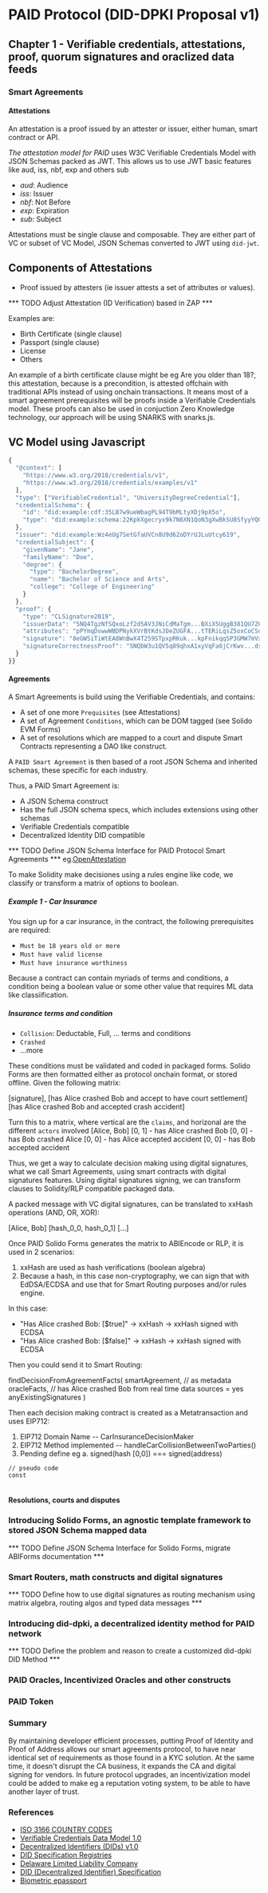 # PAID Protocol (DID-DPKI Proposal v1)

## Chapter 1 - Verifiable credentials, attestations, proof, quorum signatures and oraclized data feeds


### Smart Agreements

#### Attestations
An attestation is a proof issued by an attester or issuer, either human, smart contract or API.

*The attestation model for PAID* uses W3C Verifiable Credentials Model with JSON Schemas packed as JWT. This allows us to use JWT basic features like aud, iss, nbf, exp and others sub

- *aud*: Audience
- *iss*: Issuer
- *nbf*: Not Before
- *exp*: Expiration
- *sub*: Subject


Attestations must be single clause and composable. They are either part of VC or subset of VC Model, JSON Schemas converted to JWT using `did-jwt`.

## Components of Attestations
- Proof issued by attesters (ie issuer attests a set of attributes or values).

*** TODO Adjust Attestation (ID Verification) based in ZAP ***

Examples are:
- Birth Certificate (single clause)
- Passport (single clause)
- License
- Others 

An example of a birth certificate clause might be eg Are you older than 18?, this attestation, because is a precondition, is attested offchain with traditional APIs instead of using onchain transactions. It means most of a smart agreement prerequisites will be proofs inside a Verifiable Credentials model. These proofs can also be used in conjuction Zero Knowledge technology, our approach will be using SNARKS with snarks.js.


## VC Model using Javascript
```javascript
{
  "@context": [
    "https://www.w3.org/2018/credentials/v1",
    "https://www.w3.org/2018/credentials/examples/v1"
  ],
  "type": ["VerifiableCredential", "UniversityDegreeCredential"],
  "credentialSchema": {
    "id": "did:example:cdf:35LB7w9ueWbagPL94T9bMLtyXDj9pX5o",
    "type": "did:example:schema:22KpkXgecryx9k7N6XN1QoN3gXwBkSU8SfyyYQG"
  },
  "issuer": "did:example:Wz4eUg7SetGfaUVCn8U9d62oDYrUJLuUtcy619",
  "credentialSubject": {
    "givenName": "Jane",
    "familyName": "Doe",
    "degree": {
      "type": "BachelorDegree",
      "name": "Bachelor of Science and Arts",
      "college": "College of Engineering"
    }
  },
  "proof": {
    "type": "CLSignature2019",
    "issuerData": "5NQ4TgzNfSQxoLzf2d5AV3JNiCdMaTgm...BXiX5UggB381QU7ZCgqWivUmy4D",
    "attributes": "pPYmqDvwwWBDPNykXVrBtKdsJDeZUGFA...tTERiLqsZ5oxCoCSodPQaggkDJy",
    "signature": "8eGWSiTiWtEA8WnBwX4T259STpxpRKuk...kpFnikqqSP3GMW7mVxC4chxFhVs",
    "signatureCorrectnessProof": "SNQbW3u1QV5q89qhxA1xyVqFa6jCrKwv...dsRypyuGGK3RhhBUvH1tPEL8orH"
  }
}}

```
#### Agreements
A Smart Agreements is build using the Verifiable Credentials, and contains:

- A set of one more `Prequisites` (see Attestations)
- A set of Agreement `Conditions`, which can be DOM tagged (see Solido EVM Forms)
- A set of resolutions which are mapped to a court and dispute Smart Contracts representing a DAO like construct.

A `PAID Smart Agreement` is then based of a root JSON Schema and inherited schemas, these specific for each industry.

Thus, a PAID Smart Agreement is:

- A JSON Schema construct
- Has the full JSON schema specs, which includes extensions using other schemas
- Verifiable Credentials compatible
- Decentralized Identity DID compatible

*** TODO Define JSON Schema Interface for PAID Protocol Smart Agreements *** eg.[OpenAttestation](https://github.com/Open-Attestation/open-attestation/blob/master/src/schema/2.0/schema.json)


To make Solidity make decisiones using a rules engine like code, we classify or transform a matrix of options to boolean.

##### Example 1 - Car Insurance

You sign up for a car insurance, in the contract, the following prerequisites are required:

- `Must be 18 years old or more`
- `Must have valid license`
- `Must have insurance worthiness`

Because a contract can contain myriads of terms and conditions, a condition being a boolean value or some other value that requires ML data like
classiification. 

##### Insurance terms and condition

- `Collision`: Deductable, Full, ... terms and conditions
- `Crashed`
- ...more

These conditions must be validated and coded in packaged forms. Solido Forms are then formatted either as protocol onchain format, or stored offline.
 Given the following matrix:
 
 [signature],
 [has Alice crashed Bob and accept to have court settlement]
 [has Alice crashed Bob and accepted crash accident]
 

Turn this to a matrix, where vertical are the `claims`, and horizonal are the different `actors` involved
[Alice, Bob]
[0, 1]    - has Alice crashed Bob
[0, 0]    - has Bob crashed Alice
[0, 0]    - has Alice accepted accident
[0, 0]    - has Bob accepted accident


Thus, we get a way to calculate decision making using digital signatures, what we call Smart Agreements, using smart contracts with digital signatures features. 
Using digital signatures signing, we can transform clauses to Solidity/RLP compatible packaged data.

A packed message with VC digital signatures, can be translated to xxHash operations (AND, OR, XOR):

[Alice, Bob]
[hash_0_0, hash_0_1]
[...]

Once PAID Solido Forms generates the matrix to ABIEncode or RLP, it is used in 2 scenarios:

1. xxHash are used as hash verifications (boolean algebra)
2. Because a hash, in this case non-cryptography, we can sign that with EdDSA/ECDSA and use that for Smart Routing purposes and/or rules engine.

In this case:

- "Has Alice crashed Bob: [$true]"  -> xxHash -> xxHash signed with ECDSA
- "Has Alice crashed Bob: [$false]" -> xxHash -> xxHash signed with ECDSA

Then you could send it to Smart Routing:


findDecisionFromAgreementFacts(
   smartAgreement,   // as metadata
   oracleFacts,      // has Alice crashed Bob from real time data sources = yes
   anyExistingSignatures
)

Then each decision making contract is created as a Metatransaction and uses EIP712:

1. EIP712 Domain Name -- CarInsuranceDecisionMaker
2. EIP712 Method implemented -- handleCarCollisionBetweenTwoParties()
3. Pending define eg
    a. signed(hash [0,0]) === signed(address)





```
// pseudo code
const 


```

#### Resolutions, courts and disputes

### Introducing Solido Forms, an agnostic template framework to stored JSON Schema mapped data

*** TODO Define JSON Schema Interface for Solido Forms, migrate ABIForms documentation ***


### Smart Routers, math constructs and digital signatures 

*** TODO Define how to use digital signatures as routing mechanism using matrix algebra, routing  algos and typed data messages ***


### Introducing did-dpki, a decentralized identity method for PAID network

*** TODO Define the problem and reason to create a customized did-dpki DID Method ***


### PAID Oracles, Incentivized Oracles and other constructs


### PAID Token

### **Summary**

By maintaining developer efficient processes, putting Proof of Identity and Proof of Address allows our smart agreements protocol, to have near identical set of requirements as those found in a KYC solution. At the same time, it doesn't disrupt the CA business, it expands the CA and digital signing for vendors. In future protocol upgrades, an incentivization model could be added to make eg a reputation voting system, to be able to have another layer of trust.

### References

- [ISO 3166 COUNTRY CODES](https://www.iso.org/iso-3166-country-codes.html)
- [Verifiable Credentials Data Model 1.0](https://www.w3.org/TR/vc-data-model/)
- [Decentralized Identifiers (DIDs) v1.0](https://www.w3.org/TR/did-core/)
- [DID Specification Registries](https://w3c.github.io/did-spec-registries/)
- [Delaware Limited Liability Company](https://www.cscglobal.com/service/cls/delaware-llc-guide/)
- [DID (Decentralized Identifier) Specification](https://github.com/WebOfTrustInfo/rwot3-sf/blob/master/topics-and-advance-readings/did-spec-working-draft-03.md)
- [Biometric epassport](https://en.wikipedia.org/wiki/Biometric_passport)
